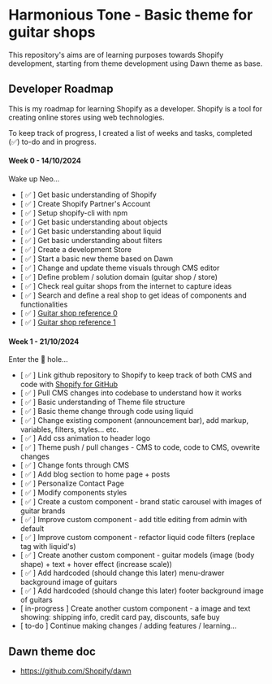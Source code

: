 # Harmonious Tone - Basic theme for guitar shops

This repository's aims are of learning purposes towards Shopify development, starting from theme development using Dawn theme as base.

## Developer Roadmap

This is my roadmap for learning Shopify as a developer.
Shopify is a tool for creating online stores using web technologies.

To keep track of progress, I created a list of weeks and tasks, completed (✅) to-do and in progress.

#### Week 0 - 14/10/2024

Wake up Neo...

* [ ✅ ] Get basic understanding of Shopify
* [ ✅ ] Create Shopify Partner's Account
* [ ✅ ] Setup shopify-cli with npm
* [ ✅ ] Get basic understanding about objects
* [ ✅ ] Get basic understanding about liquid
* [ ✅ ] Get basic understanding about filters
* [ ✅ ] Create a development Store
* [ ✅ ] Start a basic new theme based on Dawn
* [ ✅ ] Change and update theme visuals through CMS editor
* [ ✅ ] Define problem / solution domain (guitar shop / store)
* [ ✅ ] Check real guitar shops from the internet to capture ideas
* [ ✅ ] Search and define a real shop to get ideas of components and functionalities
* [ ✅ ] [Guitar shop reference 0](https://reference.com.br)
* [ ✅ ] [Guitar shop reference 1](https://www.guitarshop.com.br)

#### Week 1 - 21/10/2024

Enter the 🐰 hole...

* [ ✅ ] Link github repository to Shopify to keep track of both CMS and code with [Shopify for GitHub](https://github.com/apps/shopify)
* [ ✅ ] Pull CMS changes into codebase to understand how it works
* [ ✅ ] Basic understanding of Theme file structure
* [ ✅ ] Basic theme change through code using liquid
* [ ✅ ] Change existing component (announcement bar), add markup, variables, filters, styles... etc.
* [ ✅ ] Add css animation to header logo
* [ ✅ ] Theme push / pull changes - CMS to code, code to CMS, ovewrite changes
* [ ✅ ] Change fonts through CMS
* [ ✅ ] Add blog section to home page + posts
* [ ✅ ] Personalize Contact Page
* [ ✅ ] Modify components styles
* [ ✅ ] Create a custom component - brand static carousel with images of guitar brands
* [ ✅ ] Improve custom component - add title editing from admin with default
* [ ✅ ] Improve custom component - refactor liquid code filters (replace <img> tag with liquid's)
* [ ✅ ] Create another custom component - guitar models (image (body shape) + text + hover effect (increase scale))
* [ ✅ ] Add hardcoded (should change this later) menu-drawer background image of guitars
* [ ✅ ] Add hardcoded (should change this later) footer background image of guitars
* [ in-progress ] Create another custom component - a image and text showing: shipping info, credit card pay, discounts, safe buy
* [ to-do ] Continue making changes / adding features / learning...

## Dawn theme doc
* https://github.com/Shopify/dawn
